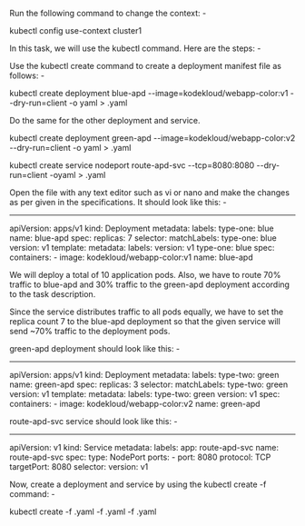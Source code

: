 Run the following command to change the context: -

kubectl config use-context cluster1



In this task, we will use the kubectl command. Here are the steps: -



Use the kubectl create command to create a deployment manifest file as follows: -

kubectl create deployment blue-apd --image=kodekloud/webapp-color:v1 --dry-run=client -o yaml > <FILE-NAME-1>.yaml



Do the same for the other deployment and service.


kubectl create deployment green-apd --image=kodekloud/webapp-color:v2 --dry-run=client -o yaml > <FILE-NAME-2>.yaml




kubectl create service nodeport route-apd-svc --tcp=8080:8080 --dry-run=client -oyaml > <FILE-NAME-3>.yaml



Open the file with any text editor such as vi or nano and make the changes as per given in the specifications. It should look like this: -

---
apiVersion: apps/v1
kind: Deployment
metadata:
  labels:
    type-one: blue
  name: blue-apd
spec:
  replicas: 7
  selector:
    matchLabels:
      type-one: blue
      version: v1
  template:
    metadata:
      labels:
        version: v1
        type-one: blue
    spec:
      containers:
        - image: kodekloud/webapp-color:v1
          name: blue-apd



We will deploy a total of 10 application pods. Also, we have to route 70% traffic to blue-apd and 30% traffic to the green-apd deployment according to the task description.

Since the service distributes traffic to all pods equally, we have to set the replica count 7 to the blue-apd deployment so that the given service will send ~70% traffic to the deployment pods.



green-apd deployment should look like this: -


---
apiVersion: apps/v1
kind: Deployment
metadata:
  labels:
    type-two: green
  name: green-apd
spec:
  replicas: 3
  selector:
    matchLabels:
      type-two: green
      version: v1
  template:
    metadata:
      labels:
        type-two: green
        version: v1
    spec:
      containers:
        - image: kodekloud/webapp-color:v2
          name: green-apd



route-apd-svc service should look like this: -


---
apiVersion: v1
kind: Service
metadata:
  labels:
    app: route-apd-svc
  name: route-apd-svc
spec:
  type: NodePort
  ports:
    - port: 8080
      protocol: TCP
      targetPort: 8080
  selector:
    version: v1

Now, create a deployment and service by using the kubectl create -f command: -

kubectl create -f <FILE-NAME-1>.yaml -f <FILE-NAME-2>.yaml -f <FILE-NAME-3>.yaml